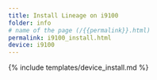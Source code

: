 ```yaml
---
title: Install Lineage on i9100
folder: info
# name of the page (/{{permalink}}.html)
permalink: i9100_install.html
device: i9100
---
```

{% include templates/device_install.md %}
